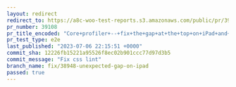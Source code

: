 ```yaml
---
layout: redirect
redirect_to: https://a8c-woo-test-reports.s3.amazonaws.com/public/pr/39108/e2e/index.html
pr_number: 39108
pr_title_encoded: "Core+profiler+--+fix+the+gap+at+the+top+on+iPad+and+iPad+Mini"
pr_test_type: e2e
last_published: "2023-07-06 22:15:51 +0000"
commit_sha: 12226fb15221a95526f8ec02b901ccc77d97d3b5
commit_message: "Fix css lint"
branch_name: fix/38948-unexpected-gap-on-ipad
passed: true
---
```

